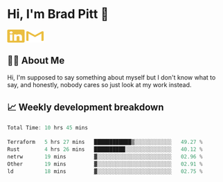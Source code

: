 # Hi, I'm Brad Pitt 👋


<a href="https://www.linkedin.com/in/mathias-mauraisin/" target="blank"><img align="center" src="./icons/linkedin.svg" alt="https://www.linkedin.com/in/mathias-mauraisin/" height="30" width="40" /></a>
<a href="mailto:mathias.mauraisin.pro@gmail.com" target="blank"><img align="center" src="./icons/gmail.svg" alt="redrew" height="30" width="40" /></a>




<!-- ![snap](images/Snap_dark.png?raw=true) -->
<!-- ![snap](images/Snap_dark_bg.png?raw=true) -->


<!-- [![My Skills](https://skillicons.dev/icons?i=c,cpp,html,css,js,ts,)](https://skillicons.dev) -->

## 🙋‍♂️&nbsp;About Me

Hi, I'm supposed to say something about myself but I don't know what to say, and honestly, nobody cares so just look at my work instead.

## 📈&nbsp;Weekly development breakdown

<!-- [![mamaurai's 42 stats](https://badge42.vercel.app/api/v2/cl1l4qz93000609l4yixitcl4/stats?cursusId=21&coalitionId=45)](https://github.com/JaeSeoKim/badge42) -->





<!--START_SECTION:waka-->

```rust
Total Time: 10 hrs 45 mins

Terraform   5 hrs 27 mins   ████████████▒░░░░░░░░░░░░   49.27 %
Rust        4 hrs 26 mins   ██████████░░░░░░░░░░░░░░░   40.12 %
netrw       19 mins         ▓░░░░░░░░░░░░░░░░░░░░░░░░   02.96 %
Other       19 mins         ▓░░░░░░░░░░░░░░░░░░░░░░░░   02.91 %
ld          18 mins         ▓░░░░░░░░░░░░░░░░░░░░░░░░   02.75 %
```

<!--END_SECTION:waka-->


